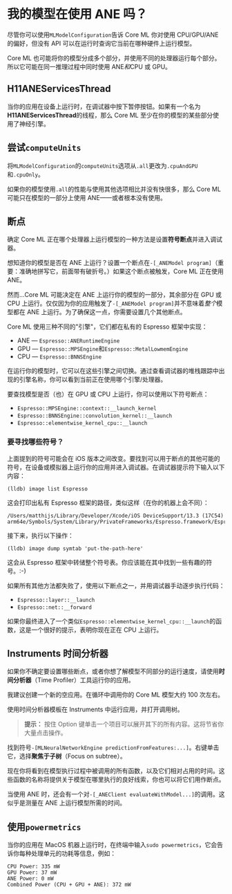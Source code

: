 # 我的模型在使用 ANE 吗？

尽管你可以使用`MLModelConfiguration`告诉 Core ML 你对使用 CPU/GPU/ANE 的偏好，但没有 API 可以在运行时查询它当前在哪种硬件上运行模型。

Core ML 也可能将你的模型分成多个部分，并使用不同的处理器运行每个部分。所以它可能在同一推理过程中同时使用 ANE*和*CPU 或 GPU。

## H11ANEServicesThread

当你的应用在设备上运行时，在调试器中按下暂停按钮。如果有一个名为**H11ANEServicesThread**的线程，那么 Core ML 至少在你的模型的某些部分使用了神经引擎。

## 尝试`computeUnits`

将`MLModelConfiguration`的`computeUnits`选项从`.all`更改为`.cpuAndGPU`和`.cpuOnly`。

如果你的模型使用`.all`的性能与使用其他选项相比并没有快很多，那么 Core ML 可能只在模型的一部分上使用 ANE——或者根本没有使用。

## 断点

确定 Core ML 正在哪个处理器上运行模型的一种方法是设置**符号断点**并进入调试器。

想知道你的模型是否在 ANE 上运行？设置一个断点在`-[_ANEModel program]`（重要：准确地拼写它，前面带有破折号。）如果这个断点被触发，Core ML 正在使用 ANE。

然而...Core ML 可能决定在 ANE 上运行你的模型的一部分，其余部分在 GPU 或 CPU 上运行。仅仅因为你的应用触发了`-[_ANEModel program]`并不意味着*整个*模型都在 ANE 上运行。为了确保这一点，你需要设置几个其他断点。

Core ML 使用三种不同的"引擎"，它们都在私有的 Espresso 框架中实现：

- ANE — `Espresso::ANERuntimeEngine`
- GPU — `Espresso::MPSEngine`和`Espresso::MetalLowmemEngine`
- CPU — `Espresso::BNNSEngine`

在运行你的模型时，它可以在这些引擎之间切换。通过查看调试器的堆栈跟踪中出现的引擎名称，你可以看到当前正在使用哪个引擎/处理器。

要查找模型是否（也）在 GPU 或 CPU 上运行，你可以使用以下符号断点：

- `Espresso::MPSEngine::context::__launch_kernel`
- `Espresso::BNNSEngine::convolution_kernel::__launch`
- `Espresso::elementwise_kernel_cpu::__launch`

### 要寻找哪些符号？

上面提到的符号可能会在 iOS 版本之间改变。要找到可以用于断点的其他可能的符号，在设备或模拟器上运行你的应用并进入调试器。在调试器提示符下输入以下内容：

```nohighlight
(lldb) image list Espresso
```

这会打印出私有 Espresso 框架的路径，类似这样（在你的机器上会不同）：

```nohighlight
/Users/matthijs/Library/Developer/Xcode/iOS DeviceSupport/13.3 (17C54) arm64e/Symbols/System/Library/PrivateFrameworks/Espresso.framework/Espresso
```

接下来，执行以下操作：

```nohighlight
(lldb) image dump symtab 'put-the-path-here'
```

这会从 Espresso 框架中转储整个符号表。你应该能在其中找到一些有趣的符号。:-)

如果所有其他方法都失败了，使用以下断点之一，并用调试器手动逐步执行代码：

- `Espresso::layer::__launch`
- `Espresso::net::__forward`

如果你最终进入了一个类似`Espresso::elementwise_kernel_cpu::__launch`的函数，这是一个很好的提示，表明你现在正在 CPU 上运行。

## Instruments 时间分析器

如果你不确定要设置哪些断点，或者你想了解模型不同部分的运行速度，请使用**时间分析器**（Time Profiler）工具运行你的应用。

我建议创建一个新的空应用。在循环中调用你的 Core ML 模型大约 100 次左右。

使用时间分析器模板在 Instruments 中运行应用，并打开调用树。

> **提示：** 按住 Option 键单击一个项目可以展开其下的所有内容。这将节省你大量点击操作。

找到符号`-[MLNeuralNetworkEngine predictionFromFeatures:...]`。右键单击它，选择**聚焦于子树**（Focus on subtree）。

现在你将看到在模型执行过程中被调用的所有函数，以及它们相对占用的时间。这些函数的名称将提供关于模型在哪里执行的良好线索，你也可以将它们用作断点。

当使用 ANE 时，还会有一个对`-[_ANEClient evaluateWithModel...]`的调用。这似乎是测量在 ANE 上运行模型所需的时间。

## 使用`powermetrics`

当你的应用在 MacOS 机器上运行时，在终端中输入`sudo powermetrics`，它会告诉你每种处理单元的功耗等信息，例如：

```
CPU Power: 335 mW
GPU Power: 37 mW
ANE Power: 0 mW
Combined Power (CPU + GPU + ANE): 372 mW
```
